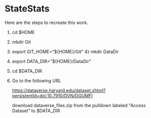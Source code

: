 # StateStats

Here are the steps to recreate this work.

1) cd $HOME
2) mkdir Git
3) export GIT_HOME="${HOME}/Git"
4} mkdir DataDir
5) export DATA_DIR="${HOME}/DataDir"
6) cd $DATA_DIR
7) Go to the following URL
   
   https://dataverse.harvard.edu/dataset.xhtml?persistentId=doi:10.7910/DVN/DGUMFI 
   
   download dataverse_files.zip from the pulldown labeled "Access Dataset" to $DATA_DIR
